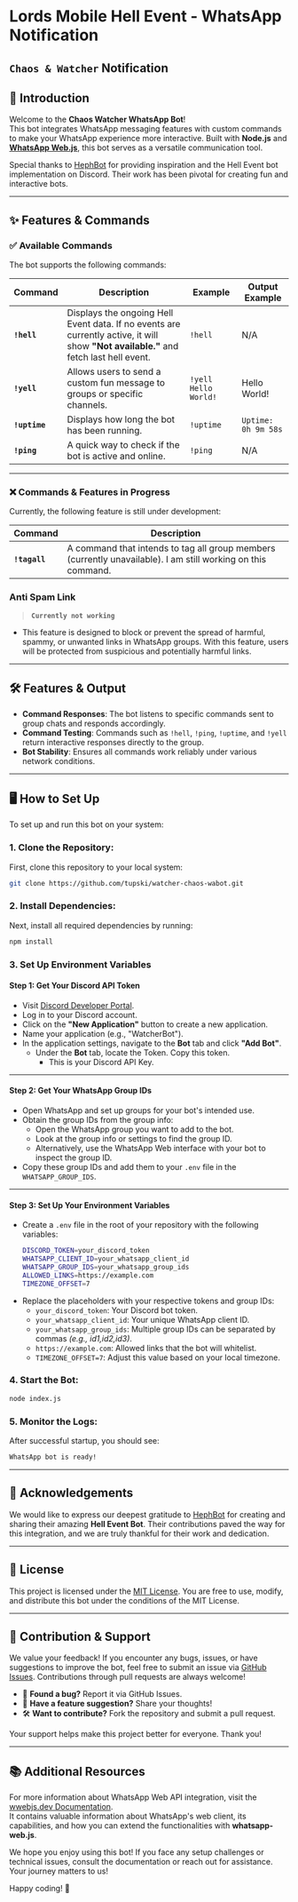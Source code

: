 # Lords Mobile Hell Event - WhatsApp Notification
## `Chaos & Watcher` Notification

## 🚀 Introduction
Welcome to the **Chaos Watcher WhatsApp Bot**!  
This bot integrates WhatsApp messaging features with custom commands to make your WhatsApp experience more interactive. Built with **Node.js** and [**WhatsApp Web.js**](https://wwebjs.dev/), this bot serves as a versatile communication tool.

Special thanks to [HephBot](https://hephbot.com) for providing inspiration and the Hell Event bot implementation on Discord. Their work has been pivotal for creating fun and interactive bots.

---

## ✨ Features & Commands

### ✅ Available Commands
The bot supports the following commands:

| Command | Description | Example | Output Example|
|-----------|-----------------------------------------------------------------------------|----------------------------------|----------------------------|
| **`!hell`** | Displays the ongoing Hell Event data. If no events are currently active, it will show **"Not available."** and fetch last hell event. | `!hell` | N/A                        |
| **`!yell`** | Allows users to send a custom fun message to groups or specific channels. | `!yell Hello World!` | Hello World!
| **`!uptime`** | Displays how long the bot has been running. | `!uptime` | `Uptime: 0h 9m 58s` |
| **`!ping`**   | A quick way to check if the bot is active and online. | `!ping` | N/A |

---

### ❌ Commands & Features in Progress
Currently, the following feature is still under development:

| Command   | Description                                    |
|-----------|------------------------------------------------|
| **`!tagall`** | A command that intends to tag all group members (currently unavailable). I am still working on this command. |

### Anti Spam Link
> **`Currently not working`**
* This feature is designed to block or prevent the spread of harmful, spammy, or unwanted links in WhatsApp groups. With this feature, users will be protected from suspicious and potentially harmful links.
---

## 🛠️ Features & Output
- **Command Responses**: The bot listens to specific commands sent to group chats and responds accordingly.
- **Command Testing**: Commands such as `!hell`, `!ping`, `!uptime`, and `!yell` return interactive responses directly to the group.
- **Bot Stability**: Ensures all commands work reliably under various network conditions.

---

## 🖥️ How to Set Up
To set up and run this bot on your system:

### 1. Clone the Repository:
First, clone this repository to your local system:
```bash
git clone https://github.com/tupski/watcher-chaos-wabot.git
   ```
### 2. Install Dependencies:
Next, install all required dependencies by running:
   ```bash
   npm install
   ```
### 3. **Set Up Environment Variables**

#### **Step 1: Get Your Discord API Token**
- Visit [Discord Developer Portal](https://discord.com/developers/applications).
- Log in to your Discord account.
- Click on the **"New Application"** button to create a new application.
- Name your application (e.g., "WatcherBot").
- In the application settings, navigate to the **Bot** tab and click **"Add Bot"**.
  - Under the **Bot** tab, locate the Token. Copy this token.
    - This is your Discord API Key.
---
#### **Step 2: Get Your WhatsApp Group IDs**
- Open WhatsApp and set up groups for your bot's intended use.
- Obtain the group IDs from the group info:
  - Open the WhatsApp group you want to add to the bot.
  - Look at the group info or settings to find the group ID.
  - Alternatively, use the WhatsApp Web interface with your bot to inspect the group ID.
- Copy these group IDs and add them to your `.env` file in the `WHATSAPP_GROUP_IDS`.

---

#### **Step 3: Set Up Your Environment Variables**
- Create a `.env` file in the root of your repository with the following variables:
  ```bash
  DISCORD_TOKEN=your_discord_token
  WHATSAPP_CLIENT_ID=your_whatsapp_client_id
  WHATSAPP_GROUP_IDS=your_whatsapp_group_ids
  ALLOWED_LINKS=https://example.com
  TIMEZONE_OFFSET=7
  ```
- Replace the placeholders with your respective tokens and group IDs:
    - `your_discord_token`: Your Discord bot token.
    - `your_whatsapp_client_id`: Your unique WhatsApp client ID.
    - `your_whatsapp_group_ids`: Multiple group IDs can be separated by commas _(e.g., id1,id2,id3)_.
    - `https://example.com`: Allowed links that the bot will whitelist.
    - `TIMEZONE_OFFSET=7`: Adjust this value based on your local timezone.

### 4. Start the Bot:
   ```bash
   node index.js
   ```
### 5. **Monitor the Logs:**
After successful startup, you should see:

   ```bash
   WhatsApp bot is ready!
   ```

---

## 🙏 Acknowledgements
We would like to express our deepest gratitude to [HephBot](https://hephbot.com) for creating and sharing their amazing **Hell Event Bot**. Their contributions paved the way for this integration, and we are truly thankful for their work and dedication.

---

## 📝 License
This project is licensed under the [MIT License](https://opensource.org/licenses/MIT). You are free to use, modify, and distribute this bot under the conditions of the MIT License.

---

## 📄 Contribution & Support
We value your feedback! If you encounter any bugs, issues, or have suggestions to improve the bot, feel free to submit an issue via [GitHub Issues](https://github.com/tupski/watcher-chaos-wabot/issues). Contributions through pull requests are always welcome!

- 🐞 **Found a bug?** Report it via GitHub Issues.  
- 💬 **Have a feature suggestion?** Share your thoughts!  
- 🛠️ **Want to contribute?** Fork the repository and submit a pull request.

Your support helps make this project better for everyone. Thank you!

---

## 📚 Additional Resources
For more information about WhatsApp Web API integration, visit the [wwebjs.dev Documentation](https://wwebjs.dev/).  
It contains valuable information about WhatsApp's web client, its capabilities, and how you can extend the functionalities with **whatsapp-web.js**.

We hope you enjoy using this bot! If you face any setup challenges or technical issues, consult the documentation or reach out for assistance. Your journey matters to us!

Happy coding! 🚀
